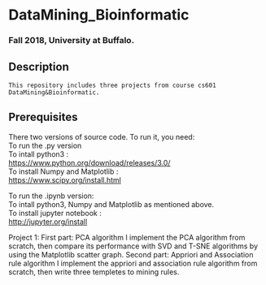 # DataMining_Bioinformatic
### Fall 2018, University at Buffalo.
## Description
    This repository includes three projects from course cs601 DataMining&Bioinformatic.
## Prerequisites
There two versions of source code. To run it, you need:  
To run the .py version  
    To intall python3 :  
        https://www.python.org/download/releases/3.0/  
    To install Numpy and Matplotlib :  
    	https://www.scipy.org/install.html  
      
To run the .ipynb version:  
	To intall python3, Numpy and Matplotlib as mentioned above.   
	To install jupyter notebook :  
        http://jupyter.org/install  
        
Project 1:
  First part: PCA algorithm
    I implement the PCA algorithm from scratch, then compare its performance with SVD and T-SNE algorithms by using the Matplotlib scatter graph.
  Second part: Appriori and Association rule algorithm
    I implement the appriori and association rule algorithm from scratch, then write three templetes to mining rules.
    
  
